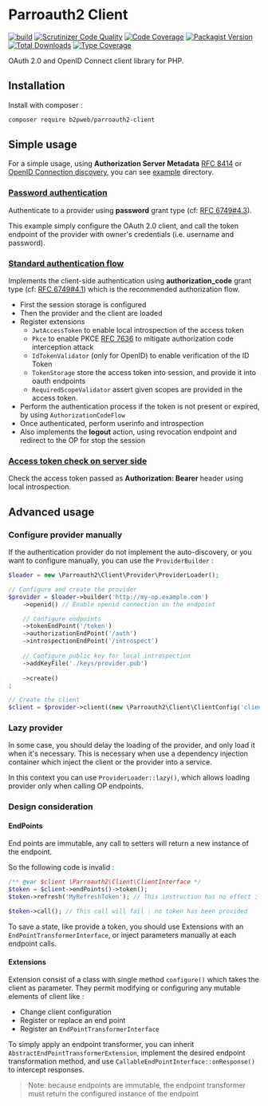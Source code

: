 # Parroauth2 Client
[![build](https://github.com/b2pweb/parroauth2-client/actions/workflows/php.yml/badge.svg)](https://github.com/b2pweb/parroauth2-client/actions/workflows/php.yml)
[![Scrutinizer Code Quality](https://scrutinizer-ci.com/g/b2pweb/parroauth2-client/badges/quality-score.png?b=master)](https://scrutinizer-ci.com/g/b2pweb/parroauth2-client/?branch=master)
[![Code Coverage](https://scrutinizer-ci.com/g/b2pweb/parroauth2-client/badges/coverage.png?b=master)](https://scrutinizer-ci.com/g/b2pweb/parroauth2-client/?branch=master)
[![Packagist Version](https://img.shields.io/packagist/v/b2pweb/parroauth2-client.svg)](https://packagist.org/packages/b2pweb/parroauth2-client)
[![Total Downloads](https://img.shields.io/packagist/dt/b2pweb/parroauth2-client.svg)](https://packagist.org/packages/b2pweb/parroauth2-client)
[![Type Coverage](https://shepherd.dev/github/b2pweb/parroauth2-client/coverage.svg)](https://shepherd.dev/github/b2pweb/parroauth2-client)

OAuth 2.0 and OpenID Connect client library for PHP. 

## Installation

Install with composer :

```bash
composer require b2pweb/parroauth2-client
```

## Simple usage

For a simple usage, using **Authorization Server Metadata** [RFC 8414](https://datatracker.ietf.org/doc/html/rfc8414)
or [OpenID Connection discovery](https://openid.net/specs/openid-connect-discovery-1_0.html), you can see [example](./example) directory.

### [Password authentication](./example/password.php)

Authenticate to a provider using **password** grant type (cf: [RFC 6749#4.3](https://datatracker.ietf.org/doc/html/rfc6749#section-4.3)).

This example simply configure the OAuth 2.0 client, and call the token endpoint of the provider with owner's credentials (i.e. username and password).

### [Standard authentication flow](./example/standard.php)

Implements the client-side authentication using **authorization_code** grant type (cf: [RFC 6749#4.1](https://datatracker.ietf.org/doc/html/rfc6749#section-4.1))
which is the recommended authorization flow.

- First the session storage is configured
- Then the provider and the client are loaded
- Register extensions
  - `JwtAccessToken` to enable local introspection of the access token
  - `Pkce` to enable PKCE [RFC 7636](https://datatracker.ietf.org/doc/html/rfc7636) to mitigate authorization code interception attack
  - `IdTokenValidator` (only for OpenID) to enable verification of the ID Token
  - `TokenStorage` store the access token into session, and provide it into oauth endpoints
  - `RequiredScopeValidator` assert given scopes are provided in the access token.
- Perform the authentication process if the token is not present or expired, by using `AuthorizationCodeFlow`
- Once authenticated, perform userinfo and introspection
- Also implements the **logout** action, using revocation endpoint and redirect to the OP for stop the session

### [Access token check on server side](./example/server_resource.php)

Check the access token passed as **Authorization: Bearer** header using local introspection.

## Advanced usage

### Configure provider manually

If the authentication provider do not implement the auto-discovery, or you want to configure manually,
you can use the `ProviderBuilder` :

```php
$loader = new \Parroauth2\Client\Provider\ProviderLoader();

// Configure and create the provider
$provider = $loader->builder('http://my-op.example.com')
    ->openid() // Enable openid connection on the endpoint

    // Configure endpoints
    ->tokenEndPoint('/token')
    ->authorizationEndPoint('/auth')
    ->introspectionEndPoint('/introspect')
    
    // Configure public key for local introspection
    ->addKeyFile('./keys/provider.pub')
    
    ->create()
;

// Create the client
$client = $provider->client((new \Parroauth2\Client\ClientConfig('client_id'))->setSecret('secret'));
```

### Lazy provider

In some case, you should delay the loading of the provider, and only load it when it's necessary.
This is necessary when use a dependency injection container which inject the client or the provider
into a service.

In this context you can use `ProviderLoader::lazy()`, which allows loading provider
only when calling OP endpoints.

### Design consideration

#### EndPoints

End points are immutable, any call to setters will return a new instance of the endpoint.

So the following code is invalid :

```php
/** @var $client \Parroauth2\Client\ClientInterface */
$token = $client->endPoints()->token();
$token->refresh('MyRefreshToken'); // This instruction has no effect : the return value is ignored

$token->call(); // This call will fail : no token has been provided
```

To save a state, like provide a token, you should use Extensions with an `EndPointTransformerInterface`,
or inject parameters manually at each endpoint calls.

#### Extensions

Extension consist of a class with single method `configure()` which takes the client as parameter.
They permit modifying or configuring any mutable elements of client like :
- Change client configuration
- Register or replace an end point
- Register an `EndPointTransformerInterface`

To simply apply an endpoint transformer, you can inherit `AbstractEndPointTransformerExtension`,
implement the desired endpoint transformation method, and use `CallableEndPointInterface::onResponse()`
to intercept responses.

> Note: because endpoints are immutable, the endpoint transformer must return the configured instance
> of the endpoint
